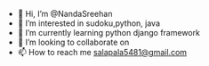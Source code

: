- 👋 Hi, I’m @NandaSreehan
- 👀 I’m interested in sudoku,python, java 
- 🌱 I’m currently learning python django framework 
- 💞️ I’m looking to collaborate on 
- 📫 How to reach me salapala5481@gmail.com  

<!---
NandaSreehan/NandaSreehan is a ✨ special ✨ repository because its `README.md` (this file) appears on your GitHub profile.
You can click the Preview link to take a look at your changes.
--->

